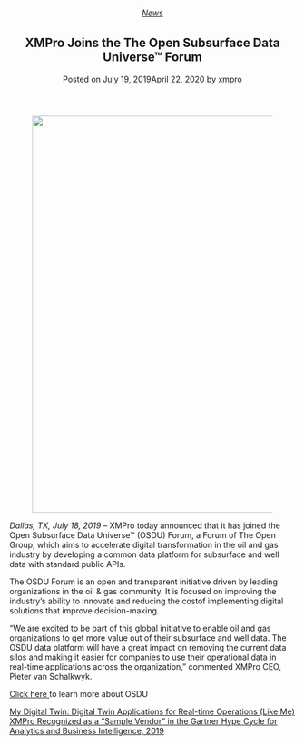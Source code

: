 <div class="large-9 col">
<article class="post-7320 post type-post status-publish format-standard has-post-thumbnail hentry category-news tag-solutions" id="post-7320">
<div class="article-inner">
<header class="entry-header">
<div class="entry-header-text entry-header-text-top text-center">
<h6 class="entry-category is-xsmall"><a href="https://xmpro.com/category/news/" rel="category tag">News</a></h6><h1 class="entry-title">XMPro Joins the The Open Subsurface Data Universe™ Forum</h1><div class="entry-divider is-divider small"></div>
<div class="entry-meta uppercase is-xsmall">
<span class="posted-on">Posted on <a href="https://xmpro.com/xmpro-joins-the-the-open-subsurface-data-universe-forum/" rel="bookmark"><time class="entry-date published" datetime="2019-07-19T00:03:59+00:00">July 19, 2019</time><time class="updated" datetime="2020-04-22T03:06:18+00:00">April 22, 2020</time></a></span> <span class="byline">by <span class="meta-author vcard"><a class="url fn n" href="https://xmpro.com/author/xmpro/">xmpro</a></span></span> </div>
</div>
</header>
<div class="entry-content single-page">
<div class="wpb-content-wrapper"><div class="vc_row wpb_row vc_row-fluid"><div class="wpb_column vc_column_container vc_col-sm-12"><div class="vc_column-inner"><div class="wpb_wrapper"><div class="vc_row wpb_row vc_inner vc_row-fluid vc_custom_1563494614584"><div class="wpb_column vc_column_container vc_col-sm-3"><div class="vc_column-inner"><div class="wpb_wrapper">
<div class="wpb_single_image wpb_content_element vc_align_left">
<figure class="wpb_wrapper vc_figure">
<div class="vc_single_image-wrapper vc_box_border_grey"><img height="700" src="https://xmpro.com/wp-content/uploads/2019/07/XMPro-OSDU-2.jpg" width="700"/>
</div>
</figure>
</div>
</div></div></div><div class="wpb_column vc_column_container vc_col-sm-9"><div class="vc_column-inner"><div class="wpb_wrapper">
<div class="wpb_text_column wpb_content_element">
<div class="wpb_wrapper">
<p><em>Dallas, TX, July 18, 2019 </em>– XMPro today announced that it has joined the Open Subsurface Data Universe™ (OSDU) Forum, a Forum of The Open Group, which aims to accelerate digital transformation in the oil and gas industry by developing a common data platform for subsurface and well data with standard public APIs.</p>
</div>
</div>
</div></div></div></div>
<div class="wpb_text_column wpb_content_element">
<div class="wpb_wrapper">
<p>The OSDU Forum is an open and transparent initiative driven by leading organizations in the oil &amp; gas community. It is focused on improving the industry’s ability to innovate and reducing the costof implementing digital solutions that improve decision-making.</p>
<p>“We are excited to be part of this global initiative to enable oil and gas organizations to get more value out of their subsurface and well data. The OSDU data platform will have a great impact on removing the current data silos and making it easier for companies to use their operational data in real-time applications across the organization,” commented XMPro CEO, Pieter van Schalkwyk.</p>
<p><a href="https://www.opengroup.org/membership/forums/open-subsurface-data-universe" rel="noopener noreferrer" target="_blank">Click here </a>to learn more about OSDU</p>
</div>
</div>
</div></div></div></div>
</div>
<div class="blog-share text-center"><div class="is-divider medium"></div><div class="social-icons share-icons share-row relative"><a aria-label="Share on WhatsApp" class="icon button circle is-outline tooltip whatsapp show-for-medium" data-action="share/whatsapp/share" href="whatsapp://send?text=XMPro%20Joins%20the%20The%20Open%20Subsurface%20Data%20Universe%E2%84%A2%20Forum - https://xmpro.com/xmpro-joins-the-the-open-subsurface-data-universe-forum/" title="Share on WhatsApp"><i class="icon-whatsapp"></i></a><a aria-label="Share on Facebook" class="icon button circle is-outline tooltip facebook" data-label="Facebook" href="https://www.facebook.com/sharer.php?u=https://xmpro.com/xmpro-joins-the-the-open-subsurface-data-universe-forum/" onclick="window.open(this.href,this.title,'width=500,height=500,top=300px,left=300px'); return false;" rel="noopener nofollow" target="_blank" title="Share on Facebook"><i class="icon-facebook"></i></a><a aria-label="Share on Twitter" class="icon button circle is-outline tooltip twitter" href="https://twitter.com/share?url=https://xmpro.com/xmpro-joins-the-the-open-subsurface-data-universe-forum/" onclick="window.open(this.href,this.title,'width=500,height=500,top=300px,left=300px'); return false;" rel="noopener nofollow" target="_blank" title="Share on Twitter"><i class="icon-twitter"></i></a><a aria-label="Email to a Friend" class="icon button circle is-outline tooltip email" href="/cdn-cgi/l/email-protection#8eb1fdfbece4ebedfab3d6c3defce1abbcbec4e1e7e0fdabbcbefae6ebabbcbedae6ebabbcbec1feebe0abbcbeddfbecfdfbfce8efedebabbcbecaeffaefabbcbedbe0e7f8ebfcfdebabcbbcabb6baabcfbcabbcbec8e1fcfbe3a8ece1eaf7b3cde6ebede5abbcbefae6e7fdabbcbee1fbfaabbdcfabbcbee6fafafefdabbdcfabbcc8abbcc8f6e3fefce1a0ede1e3abbcc8f6e3fefce1a3e4e1e7e0fda3fae6eba3fae6eba3e1feebe0a3fdfbecfdfbfce8efedeba3eaeffaefa3fbe0e7f8ebfcfdeba3e8e1fcfbe3abbcc8" rel="nofollow" title="Email to a Friend"><i class="icon-envelop"></i></a><a aria-label="Pin on Pinterest" class="icon button circle is-outline tooltip pinterest" href="https://pinterest.com/pin/create/button?url=https://xmpro.com/xmpro-joins-the-the-open-subsurface-data-universe-forum/&amp;media=https://xmpro.com/wp-content/uploads/2019/07/XMPro-OSDU-2.jpg&amp;description=XMPro%20Joins%20the%20The%20Open%20Subsurface%20Data%20Universe%E2%84%A2%20Forum" onclick="window.open(this.href,this.title,'width=500,height=500,top=300px,left=300px'); return false;" rel="noopener nofollow" target="_blank" title="Pin on Pinterest"><i class="icon-pinterest"></i></a><a aria-label="Share on LinkedIn" class="icon button circle is-outline tooltip linkedin" href="https://www.linkedin.com/shareArticle?mini=true&amp;url=https://xmpro.com/xmpro-joins-the-the-open-subsurface-data-universe-forum/&amp;title=XMPro%20Joins%20the%20The%20Open%20Subsurface%20Data%20Universe%E2%84%A2%20Forum" onclick="window.open(this.href,this.title,'width=500,height=500,top=300px,left=300px'); return false;" rel="noopener nofollow" target="_blank" title="Share on LinkedIn"><i class="icon-linkedin"></i></a></div></div></div>
<nav class="navigation-post" id="nav-below" role="navigation">
<div class="flex-row next-prev-nav bt bb">
<div class="flex-col flex-grow nav-prev text-left">
<div class="nav-previous"><a href="https://xmpro.com/is-this-my-digital-twin/" rel="prev"><span class="hide-for-small"><i class="icon-angle-left"></i></span> My Digital Twin: Digital Twin Applications for Real-time Operations (Like Me)</a></div>
</div>
<div class="flex-col flex-grow nav-next text-right">
<div class="nav-next"><a href="https://xmpro.com/xmpro-recognized-as-a-sample-vendor-in-the-gartner-hype-cycle-for-analytics-and-business-intelligence-2019/" rel="next">XMPro Recognized as a “Sample Vendor” in the Gartner Hype Cycle for Analytics and Business Intelligence, 2019 <span class="hide-for-small"><i class="icon-angle-right"></i></span></a></div> </div>
</div>
</nav>
</div>
</article>
<div class="comments-area" id="comments">
</div>
</div>